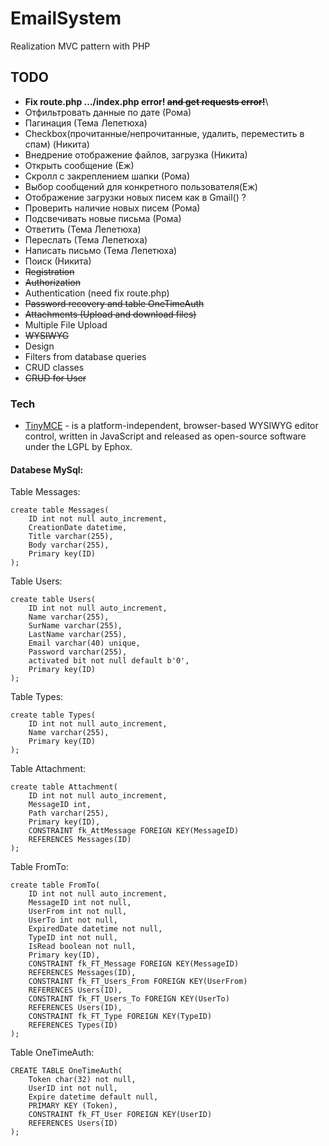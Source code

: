 ﻿# EmailSystem

Realization MVC pattern with PHP


## TODO
- **Fix route.php .../index.php error! ~~and get requests error!~~**\
- Отфильтровать данные по дате (Рома)
- Пагинация (Тема Лепетюха)
- Checkbox(прочитанные/непрочитанные, удалить, переместить в спам) (Никита)
- Внедрение отображение файлов, загрузка (Никита)
- Открыть сообщение (Еж)
- Скролл с закреплением шапки (Рома)
- Выбор сообщений для конкретного пользователя(Еж)
- Отображение загрузки новых писем как в Gmail() ?
- Проверить наличие новых писем (Рома)
- Подсвечивать новые письма (Рома)
- Ответить (Тема Лепетюха)
- Переслать (Тема Лепетюха)
- Написать письмо (Тема Лепетюха)
- Поиск (Никита)
- ~~Registration~~
- ~~Authorization~~
- Authentication (need fix route.php)
- ~~Password recovery and table OneTimeAuth~~
- ~~Attachments (Upload and download files)~~
- Multiple File Upload
- ~~WYSIWYG~~
- Design
- Filters from database queries
- CRUD classes
- ~~CRUD for User~~

### Tech
* [TinyMCE](https://www.tinymce.com/) - is a platform-independent, browser-based WYSIWYG editor control, written in JavaScript and released as open-source software under the LGPL by Ephox.

#### Databese MySql:
Table Messages:
```mysql
create table Messages(
	ID int not null auto_increment,
	CreationDate datetime,
	Title varchar(255),
	Body varchar(255),
	Primary key(ID)
);
```
Table Users:
```mysql
create table Users(
	ID int not null auto_increment,
	Name varchar(255),
	SurName varchar(255),
	LastName varchar(255),
	Email varchar(40) unique,
	Password varchar(255),
	activated bit not null default b'0',
	Primary key(ID)
);
```
Table Types:
```mysql
create table Types(
	ID int not null auto_increment,
	Name varchar(255),
	Primary key(ID)
);
```
Table Attachment:
```mysql
create table Attachment( 
	ID int not null auto_increment, 
	MessageID int, 
	Path varchar(255), 
	Primary key(ID), 
	CONSTRAINT fk_AttMessage FOREIGN KEY(MessageID)
	REFERENCES Messages(ID)
);
```
Table FromTo:
```mysql
create table FromTo(
	ID int not null auto_increment,
	MessageID int not null,
	UserFrom int not null,
	UserTo int not null,
	ExpiredDate datetime not null,
	TypeID int not null,
	IsRead boolean not null,
	Primary key(ID),    
	CONSTRAINT fk_FT_Message FOREIGN KEY(MessageID)
	REFERENCES Messages(ID),
	CONSTRAINT fk_FT_Users_From FOREIGN KEY(UserFrom)
	REFERENCES Users(ID),
	CONSTRAINT fk_FT_Users_To FOREIGN KEY(UserTo)
	REFERENCES Users(ID),
	CONSTRAINT fk_FT_Type FOREIGN KEY(TypeID)
	REFERENCES Types(ID)
);
```
Table OneTimeAuth:
```mysql
CREATE TABLE OneTimeAuth(
	Token char(32) not null,
	UserID int not null,
	Expire datetime default null,
	PRIMARY KEY (Token),
	CONSTRAINT fk_FT_User FOREIGN KEY(UserID)
	REFERENCES Users(ID)
);
```
